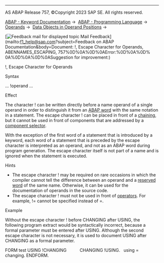   

* * *

AS ABAP Release 757, ©Copyright 2023 SAP SE. All rights reserved.

[ABAP - Keyword Documentation](javascript:call_link\('abenabap.htm'\)) →  [ABAP - Programming Language](javascript:call_link\('abenabap_reference.htm'\)) →  [Operands](javascript:call_link\('abenoperands.htm'\)) →  [Data Objects in Operand Positions](javascript:call_link\('abenoperands_data_objects.htm'\)) → 

 [![](Mail.gif?object=Mail.gif&sap-language=EN "Feedback mail for displayed topic") Mail Feedback](mailto:f1_help@sap.com?subject=Feedback on ABAP Documentation&body=Document: !, Escape Character for Operands, ABENNAMES_ESCAPING, 757%0D%0A%0D%0AError:%0D%0A%0D%
0A%0D%0A%0D%0ASuggestion for improvement:)

!, Escape Character for Operands

Syntax

... !operand ...

Effect

The character ! can be written directly before a name operand of a single operand in order to distinguish it from an [ABAP word](javascript:call_link\('abenabap_words.htm'\)) with the same notation in a statement. The escape character ! can be placed in front of a [chaining](javascript:call_link\('abencomponent_chaining_selector.htm'\)), but it cannot be used in front of components that are addressed by a [component selector](javascript:call_link\('abencomponent_selector_glosry.htm'\) "Glossary Entry").

With the exception of the first word of a statement that is introduced by a keyword, each word of a statement that is preceded by the escape character is interpreted as an operand, and not as an ABAP word during program generation. The escape character itself is not part of a name and is ignored when the statement is executed.

Hints

-   The escape character ! may be required on rare occasions in which the compiler cannot tell the difference between an operand and a [reserved word](javascript:call_link\('abenabap_words.htm'\)) of the same name. Otherwise, it can be used for the documentation of operands in the source code.
-   The escape character ! must not be used in front of [operators](javascript:call_link\('abenoperator_glosry.htm'\) "Glossary Entry"). For example, != cannot be specified instead of \=.

Example

Without the escape character ! before CHANGING after USING, the following program extract would be syntactically incorrect, because a formal parameter must be entered after USING. Although the second escape character is not necessary, it is used to document USING after CHANGING as a formal parameter.

FORM test USING !CHANGING
          CHANGING !USING.
  using = changing.
ENDFORM.